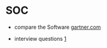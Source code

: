 

# SOC

- compare the Software
[gartner.com](https://www.gartner.com/reviews/market/security-information-event-management/compare/dell-technologies-rsa-vs-splunk)

- interview questions
[1](https://www.wisdomjobs.com/e-university/tcp-ip-interview-questions.html)
